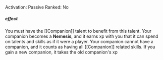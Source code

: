 Activation: Passive
Ranked: No
##### effect
You must have the [[Companion]] talent to benefit from this talent. Your companion becomes a **Nemesis**, and it earns xp with you that it can spend on talents and skills as if it were a player. Your companion cannot have a companion, and it counts as having all [[Companion]] related skills. If you gain a new companion, it takes the old companion's xp
